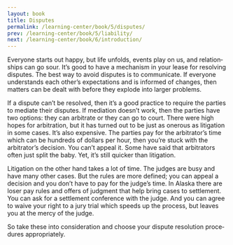 ```yaml
---
layout: book
title: Disputes
permalink: /learning-center/book/5/disputes/
prev: /learning-center/book/5/liability/
next: /learning-center/book/6/introduction/
---
```


Every­one starts out happy, but life unfolds, events play on us, and rela­tion­ships can go sour. It’s good to have a mech­a­nism in your lease for resolv­ing dis­putes. The best way to avoid dis­putes is to com­mu­ni­cate. If every­one under­stands each other’s expec­ta­tions and is informed of changes, then mat­ters can be dealt with before they explode into larger problems.

If a dis­pute can’t be resolved, then it’s a good prac­tice to require the par­ties to medi­ate their dis­putes. If medi­a­tion doesn’t work, then the par­ties have two options: they can arbi­trate or they can go to court. There were high hopes for arbi­tra­tion, but it has turned out to be just as oner­ous as lit­i­ga­tion in some cases. It’s also expen­sive. The par­ties pay for the arbitrator’s time which can be hun­dreds of dol­lars per hour, then you’re stuck with the arbitrator’s deci­sion. You can’t appeal it. Some have said that arbi­tra­tors often just split the baby. Yet, it’s still quicker than litigation.

Lit­i­ga­tion on the other hand takes a lot of time. The judges are busy and have many other cases. But the rules are more defined; you can appeal a deci­sion and you don’t have to pay for the judge’s time. In Alaska there are loser pay rules and offers of judg­ment that help bring cases to set­tle­ment. You can ask for a set­tle­ment con­fer­ence with the judge. And you can agree to waive your right to a jury trial which speeds up the process, but leaves you at the mercy of the judge.

So take these into con­sid­er­a­tion and choose your dis­pute res­o­lu­tion pro­ce­dures appropriately.
